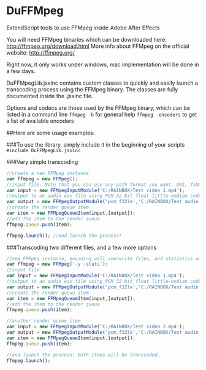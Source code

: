 # DuFFMpeg
ExtendScript tools to use FFMpeg inside Adobe After Effects

You will need FFMpeg binaries which can be downloaded here: http://ffmpeg.org/download.html
More info about FFMpeg on the official website: http://ffmpeg.org/

Right now, it only works under windows, mac implementation will be done in a few days.

DuFFMpegLib.jsxinc contains custom classes to quickly and easily launch a transcoding process using the FFMpeg binary.
The classes are fully documented inside the .jsxinc file.

Options and codecs are those used by the FFMpeg binary, which can be listed in a command line
`ffmpeg -h` for general help
`ffmpeg -encoders` to get a list of available encoders

##Here are some usage examples:

###To use the library, simply include it in the beginning of your scripts
`#include DuFFMpegLib.jsxinc`

###Very simple transcoding
```javascript
//create a new FFMpeg instance
var ffmpeg = new FFMpeg();
//input file. Note that you can use any path format you want, URI, fsName, or path, using either / or \
var input = new FFMpegInputModule('C:/RAINBOX/Test video 1.mp4');
//output to an audio wav file using PCM 32 bit float little-endian codec
var output = new FFMpegOutputModule('pcm_f32le','C:/RAINBOX/Test audio 1.wav');
//create the render queue item
var item = new FFMpegQueueItem(input,[output]);
//add the item to the render queue
ffmpeg.queue.push(item);

ffmpeg.launch(); //and launch the process!
```

###Transcoding two different files, and a few more options
```javascript
//new FFMpeg instance, encoding will overwrite files, and statistics will be shown
var ffmpeg = new FFMpeg('-y -stats');
//input file
var input = new FFMpegInputModule('C:/RAINBOX/Test video 1.mp4');
//output to an audio wav file using PCM 32 bit float little-endian codec, forcing 48000Hz sampling and disabling video
var output = new FFMpegOutputModule('pcm_f32le','C:/RAINBOX/Test audio 1.wav','-ar 48000 -vn');
//create the render queue item
var item = new FFMpegQueueItem(input,[output]);
//add the item to the render queue
ffmpeg.queue.push(item); 

//another render queue item
var input = new FFMpegInputModule('C:/RAINBOX/Test video 2.mp4');
var output = new FFMpegOutputModule('pcm_f32le','C:/RAINBOX/Test audio 2.wav','-ar 48000 -vn');
var item = new FFMpegQueueItem(input,[output]);
ffmpeg.queue.push(item);

//and launch the process! Both items will be transcoded.
ffmpeg.launch();
```
